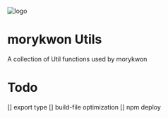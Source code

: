 ![logo](https://avatars.githubusercontent.com/u/12936720?v=4)

# morykwon Utils

A collection of Util functions used by morykwon

# Todo

[] export type
[] build-file optimization
[] npm deploy